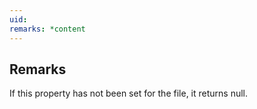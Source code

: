```yaml
---
uid: 
remarks: *content
---
```

## Remarks  
 If this property has not been set for the file, it returns null.